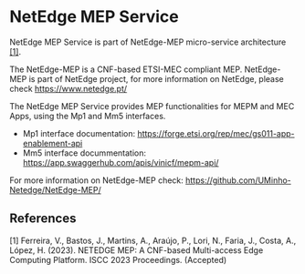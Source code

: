 # NetEdge MEP Service
NetEdge MEP Service is part of NetEdge-MEP micro-service architecture [[1]](#1).

The NetEdge-MEP is a CNF-based ETSI-MEC compliant MEP.
NetEdge-MEP is part of NetEdge project, for more information on NetEdge, please check https://www.netedge.pt/

The NetEdge MEP Service provides MEP functionalities for MEPM and MEC Apps, using the Mp1 and Mm5 interfaces.
  - Mp1 interface documentation: https://forge.etsi.org/rep/mec/gs011-app-enablement-api
  - Mm5 interface docummentation: https://app.swaggerhub.com/apis/vinicf/mepm-api/

For more information on NetEdge-MEP check: https://github.com/UMinho-Netedge/NetEdge-MEP/

## References
<a id="1">[1]</a>
Ferreira, V., Bastos, J., Martins, A., Araújo, P., Lori, N., Faria, J., Costa, A., López, H. (2023).
NETEDGE MEP: A CNF-based Multi-access Edge Computing Platform. 
ISCC 2023 Proceedings. (Accepted)
